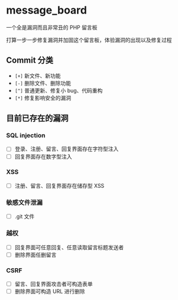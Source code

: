 # message_board

一个全是漏洞而且非常丑的 PHP 留言板

打算一步一步修复漏洞并加固这个留言板，体验漏洞的出现以及修复过程

## Commit 分类

- `[+]` 新文件、新功能
- `[-]` 删除文件、删除功能
- `[^]` 普通更新、修复小 bug、代码重构
- `[*]` 修复影响安全的漏洞

## 目前已存在的漏洞

### SQL injection
- [ ] 登录、注册、留言、回复界面存在字符型注入
- [ ] 回复界面存在数字型注入

### XSS
- [ ] 注册、留言、回复界面存在储存型 XSS

### 敏感文件泄漏
- [ ] .git 文件

### 越权
- [ ] 回复界面可任意回复、任意读取留言标题发送者
- [ ] 删除界面任删留言

### CSRF
- [ ] 留言、回复界面攻击者可构造表单
- [ ] 删除界面可构造 URL 进行删除
